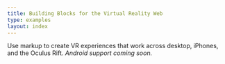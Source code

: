 ```yaml
---
title: Building Blocks for the Virtual Reality Web
type: examples
layout: index
---
```


<div class="intro copy">
Use markup to create VR experiences that work across desktop, iPhones, and the Oculus Rift. <em class="disclaimer">Android support coming soon.</em></div>

<!--
View the <a href="examples/" class="btn-index btn-examples">examples</a>.
Grab the <a href="https://github.com/aframevr/aframe-boilerplate/" class="btn-index btn-boilerplate">A-Frame Starter Kit</a>.
-->
